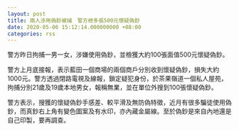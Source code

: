 ```yaml
---
layout: post
title: 兩人涉用偽鈔被捕　警方檢多張500元懷疑偽鈔
date: 2020-05-06 15:12:14.000000000 +08:00
categories: rss
---
```


警方昨日拘捕一男一女，涉嫌使用偽鈔，並檢獲大約100張面值500元懷疑偽鈔。

警方上月底接報，表示藍田一個商場的兩個商戶分別收到懷疑偽鈔，損失大約1000元。警方透過閉路電視及線報，鎖定疑犯身份，於茶果嶺道一個私人屋苑，拘捕分別21歲及19歲本地男女，報稱無業，並在單位外搜到100張懷疑偽鈔。

警方表示，搜獲的懷疑偽鈔手感差、較平滑及無防偽特徵，近月有很多騙徒使用偽鈔，而真鈔右上角有變色圖案及有水印，亦內藏金屬線。至於偽鈔是來自內地還是自己印製，要再調查。
